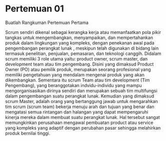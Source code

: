 # Pertemuan 01

Buatlah Rangkuman Pertemuan Pertama

Scrum sendiri dikenal sebagai kerangka kerja atau memanfaatkan pola pikir tangkas untuk mengembangkan, menyampaikan, dan mempertahankan produk dalam lingkungan yang kompleks, dengan penekanan awal pada pengembangan perangkat lunak , meskipun telah digunakan di bidang lain termasuk penelitian, penjualan, pemasaran, dan teknologi canggih.
Didalam scrum memiliki  3  role  utama  yaitu:  product  owner,  scrum  master, dan development team atau tim pengembang. Disini yang  dimaksud Product Owner (PO) atau pemilik produk, merupakan  seorang  profesional  yang  memiliki  pengetahuan yang  mendalam  mengenai  produk  yang  akan  dikembangkan. Sementara itu scrum Team atau tim development (Tim Pengembang), yang beranggotakan indvidu-individu yang mampu mengorganisasikan dirinya sendiri dan  merupakan sebuah tim multifungsi dalam pengembangan suatu perangkat lunak.  Kemudian  yang  dimaksud  scrum  Master,  adalah  orang yang bertanggung jawab untuk mengarahkan tim scrum (scrum team)  bekerja  menuju  arah  dan  tujuan  yang  benar  dan mengatasi semua rintangan dan halangan yang dapat mempengaruhi kinerja mereka dalam membuat suatu perangkat lunak. 
Hal tersebut sangat memungkinkan perusahaan mengawal pembuatan product atau service yang kompleks yang adaptif dengan perubahan pasar sehingga melahirkan produk bernilai tinggi.
